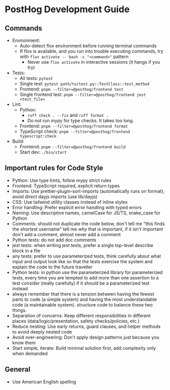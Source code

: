 # PostHog Development Guide

## Commands

- Environment:
  - Auto-detect flox environment before running terminal commands
  - If flox is available, and you run into trouble executing commands, try with `flox activate -- bash -c "<command>"` pattern
    - Never use `flox activate` in interactive sessions (it hangs if you try)
- Tests:
  - All tests: `pytest`
  - Single test: `pytest path/to/test.py::TestClass::test_method`
  - Frontend: `pnpm --filter=@posthog/frontend test`
  - Single frontend test: `pnpm --filter=@posthog/frontend jest <test_file>`
- Lint:
  - Python:
    - `ruff check . --fix` and `ruff format .`
    - Do not run mypy for type checks. It takes too long.
  - Frontend: `pnpm --filter=@posthog/frontend format`
  - TypeScript check: `pnpm --filter=@posthog/frontend typescript:check`
- Build:
  - Frontend: `pnpm --filter=@posthog/frontend build`
  - Start dev: `./bin/start`

## Important rules for Code Style

- Python: Use type hints, follow mypy strict rules
- Frontend: TypeScript required, explicit return types
- Imports: Use prettier-plugin-sort-imports (automatically runs on format), avoid direct dayjs imports (use lib/dayjs)
- CSS: Use tailwind utility classes instead of inline styles
- Error handling: Prefer explicit error handling with typed errors
- Naming: Use descriptive names, camelCase for JS/TS, snake_case for Python
- Comments: should not duplicate the code below, don't tell me "this finds the shortest username" tell me _why_ that is important, if it isn't important don't add a comment, almost never add a comment
- Python tests: do not add doc comments
- jest tests: when writing jest tests, prefer a single top-level describe block in a file
- any tests: prefer to use parameterized tests, think carefully about what input and output look like so that the tests exercise the system and explain the code to the future traveller
- Python tests: in python use the parameterized library for parameterized tests, every time you are tempted to add more than one assertion to a test consider (really carefully) if it should be a parameterized test instead
- always remember that there is a tension between having the fewest parts to code (a simple system) and having the most understandable code (a maintainable system). structure code to balance these two things.
- Separation of concerns: Keep different responsibilities in different places (data/logic/presentation, safety checks/policies, etc.)
- Reduce nesting: Use early returns, guard clauses, and helper methods to avoid deeply nested code
- Avoid over-engineering: Don't apply design patterns just because you know them
- Start simple, iterate: Build minimal solution first, add complexity only when demanded

## General

- Use American English spelling
